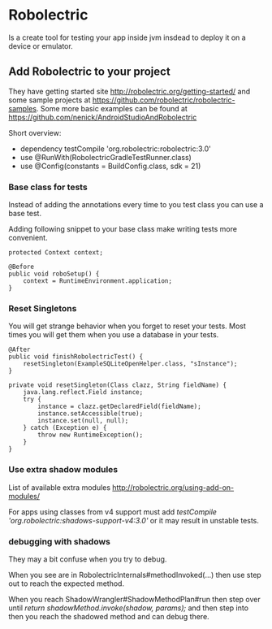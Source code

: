 # Robolectric

Is a create tool for testing your app inside jvm insdead to deploy it on a device or emulator.

## Add Robolectric to your project

They have getting started site <http://robolectric.org/getting-started/> and some sample projects at <https://github.com/robolectric/robolectric-samples>.
Some more basic examples can be found at <https://github.com/nenick/AndroidStudioAndRobolectric>

Short overview:

* dependency testCompile 'org.robolectric:robolectric:3.0'
* use @RunWith(RobolectricGradleTestRunner.class)
* use @Config(constants = BuildConfig.class, sdk = 21)

### Base class for tests

Instead of adding the annotations every time to you test class you can use a base test.

Adding following snippet to your base class make writing tests more convenient.

    protected Context context;

    @Before
    public void roboSetup() {
        context = RuntimeEnvironment.application;
    }

### Reset Singletons

You will get strange behavior when you forget to reset your tests. Most times you will get them when you use a database in your tests.

    @After
    public void finishRobolectricTest() {
        resetSingleton(ExampleSQLiteOpenHelper.class, "sInstance");
    }

    private void resetSingleton(Class clazz, String fieldName) {
        java.lang.reflect.Field instance;
        try {
            instance = clazz.getDeclaredField(fieldName);
            instance.setAccessible(true);
            instance.set(null, null);
        } catch (Exception e) {
            throw new RuntimeException();
        }
    }

### Use extra shadow modules

List of available extra modules <http://robolectric.org/using-add-on-modules/>

For apps using classes from v4 support must add *testCompile 'org.robolectric:shadows-support-v4:3.0'* or it may result in unstable tests.

### debugging with shadows

They may a bit confuse when you try to debug.

When you see are in RobolectricInternals#methodInvoked(...) then use step out to reach the expected method.

When you reach ShadowWrangler#ShadowMethodPlan#run then step over until *return shadowMethod.invoke(shadow, params);*
and then step into then you reach the shadowed method and can debug there.
